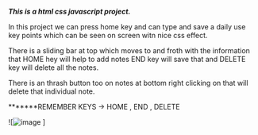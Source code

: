 ***This is a html css javascript project.***

In this project we can press home key and can type and save a daily use key points which can be seen on screen witn nice css effect.

There is a sliding bar at top which moves to and froth with the information that HOME hey will help to add notes END key will save that and DELETE key will delete all the notes.

There is an thrash button too on notes at bottom right clicking on that will delete that individual note.

*******REMEMBER KEYS -> HOME , END , DELETE 

![![image](https://github.com/ayushkumar013/Sticky-notes/assets/145747837/25e1cdd2-ec67-4261-a050-c6f3f6b5cebb)
]
